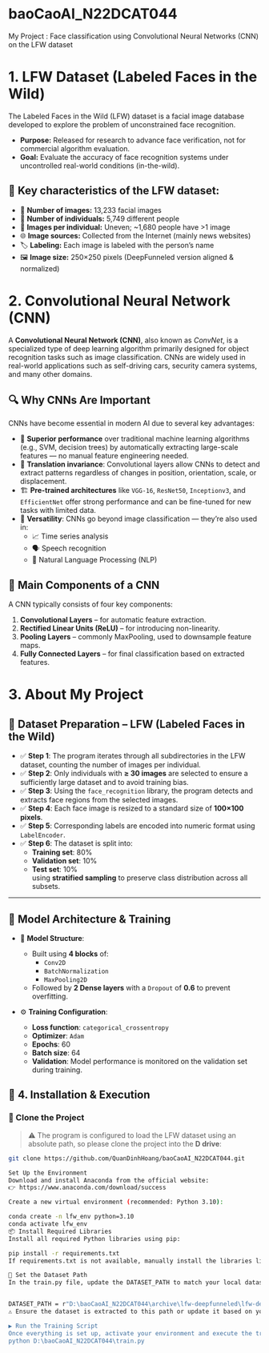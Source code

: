# baoCaoAI_N22DCAT044

My Project : Face classification using Convolutional Neural Networks (CNN) on the LFW dataset

# 1. LFW Dataset (Labeled Faces in the Wild)

The Labeled Faces in the Wild (LFW) dataset is a facial image database developed to explore the problem of unconstrained face recognition.

- **Purpose:** Released for research to advance face verification, not for commercial algorithm evaluation.
- **Goal:** Evaluate the accuracy of face recognition systems under uncontrolled real-world conditions (in-the-wild).

## 🔑 Key characteristics of the LFW dataset:

- 📸 **Number of images:** 13,233 facial images  
- 👥 **Number of individuals:** 5,749 different people  
- 🔁 **Images per individual:** Uneven; ~1,680 people have >1 image  
- 🌐 **Image sources:** Collected from the Internet (mainly news websites)  
- 🏷️ **Labeling:** Each image is labeled with the person’s name  
- 🖼️ **Image size:** 250×250 pixels (DeepFunneled version aligned & normalized)



# 2. Convolutional Neural Network (CNN)

A **Convolutional Neural Network (CNN)**, also known as *ConvNet*, is a specialized type of deep learning algorithm primarily designed for object recognition tasks such as image classification. CNNs are widely used in real-world applications such as self-driving cars, security camera systems, and many other domains.

## 🔍 Why CNNs Are Important

CNNs have become essential in modern AI due to several key advantages:

- 🚀 **Superior performance** over traditional machine learning algorithms (e.g., SVM, decision trees) by automatically extracting large-scale features — no manual feature engineering needed.
- 🧠 **Translation invariance**: Convolutional layers allow CNNs to detect and extract patterns regardless of changes in position, orientation, scale, or displacement.
- 🏗️ **Pre-trained architectures** like `VGG-16`, `ResNet50`, `Inceptionv3`, and `EfficientNet` offer strong performance and can be fine-tuned for new tasks with limited data.
- 🔄 **Versatility**: CNNs go beyond image classification — they’re also used in:
  - 📈 Time series analysis  
  - 🗣️ Speech recognition  
  - 📝 Natural Language Processing (NLP)

## 🧩 Main Components of a CNN

A CNN typically consists of four key components:

1. **Convolutional Layers** – for automatic feature extraction.  
2. **Rectified Linear Units (ReLU)** – for introducing non-linearity.  
3. **Pooling Layers** – commonly MaxPooling, used to downsample feature maps.  
4. **Fully Connected Layers** – for final classification based on extracted features.


# 3. About My Project

## 📁 Dataset Preparation – LFW (Labeled Faces in the Wild)

- ✅ **Step 1**: The program iterates through all subdirectories in the LFW dataset, counting the number of images per individual.
- ✅ **Step 2**: Only individuals with **≥ 30 images** are selected to ensure a sufficiently large dataset and to avoid training bias.
- ✅ **Step 3**: Using the `face_recognition` library, the program detects and extracts face regions from the selected images.
- ✅ **Step 4**: Each face image is resized to a standard size of **100×100 pixels**.
- ✅ **Step 5**: Corresponding labels are encoded into numeric format using `LabelEncoder`.
- ✅ **Step 6**: The dataset is split into:
  - **Training set**: 80%  
  - **Validation set**: 10%  
  - **Test set**: 10%  
  using **stratified sampling** to preserve class distribution across all subsets.

---

## 🧠 Model Architecture & Training

- 🧩 **Model Structure**:
  - Built using **4 blocks** of:
    - `Conv2D`
    - `BatchNormalization`
    - `MaxPooling2D`
  - Followed by **2 Dense layers** with a `Dropout` of **0.6** to prevent overfitting.

- ⚙️ **Training Configuration**:
  - **Loss function**: `categorical_crossentropy`
  - **Optimizer**: `Adam`
  - **Epochs**: 60
  - **Batch size**: 64
  - **Validation**: Model performance is monitored on the validation set during training.


## 🚀 4. Installation & Execution

### 🔹 Clone the Project

> ⚠️ The program is configured to load the LFW dataset using an absolute path, so please clone the project into the **D drive**:

```bash
git clone https://github.com/QuanDinhHoang/baoCaoAI_N22DCAT044.git

Set Up the Environment
Download and install Anaconda from the official website:
👉 https://www.anaconda.com/download/success

Create a new virtual environment (recommended: Python 3.10):

conda create -n lfw_env python=3.10
conda activate lfw_env
📦 Install Required Libraries
Install all required Python libraries using pip:

pip install -r requirements.txt
If requirements.txt is not available, manually install the libraries listed in the documentation.

📁 Set the Dataset Path
In the train.py file, update the DATASET_PATH to match your local dataset directory:


DATASET_PATH = r"D:\baoCaoAI_N22DCAT044\archive\lfw-deepfunneled\lfw-deepfunneled"
⚠️ Ensure the dataset is extracted to this path or update it based on your dataset's actual location.

▶️ Run the Training Script
Once everything is set up, activate your environment and execute the training file:
python D:\baoCaoAI_N22DCAT044\train.py












